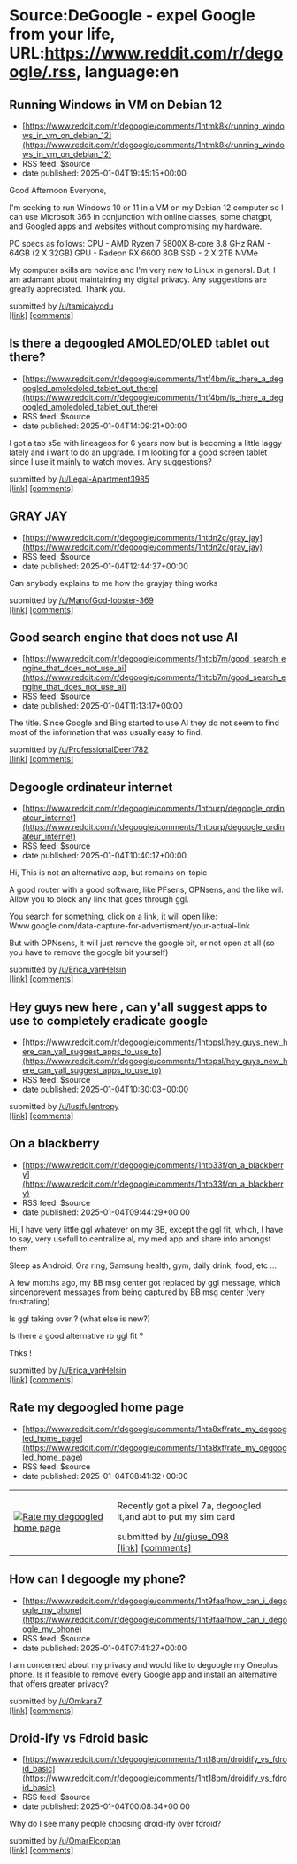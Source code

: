 # Source:DeGoogle - expel Google from your life, URL:https://www.reddit.com/r/degoogle/.rss, language:en

## Running Windows in VM on Debian 12
 - [https://www.reddit.com/r/degoogle/comments/1htmk8k/running_windows_in_vm_on_debian_12](https://www.reddit.com/r/degoogle/comments/1htmk8k/running_windows_in_vm_on_debian_12)
 - RSS feed: $source
 - date published: 2025-01-04T19:45:15+00:00

<!-- SC_OFF --><div class="md"><p>Good Afternoon Everyone,</p> <p>I&#39;m seeking to run Windows 10 or 11 in a VM on my Debian 12 computer so I can use Microsoft 365 in conjunction with online classes, some chatgpt, and Googled apps and websites without compromising my hardware.</p> <p>PC specs as follows: CPU - AMD Ryzen 7 5800X 8-core 3.8 GHz RAM - 64GB (2 X 32GB) GPU - Radeon RX 6600 8GB SSD - 2 X 2TB NVMe</p> <p>My computer skills are novice and I&#39;m very new to Linux in general. But, I am adamant about maintaining my digital privacy. Any suggestions are greatly appreciated. Thank you.</p> </div><!-- SC_ON --> &#32; submitted by &#32; <a href="https://www.reddit.com/user/tamidaiyodu"> /u/tamidaiyodu </a> <br/> <span><a href="https://www.reddit.com/r/degoogle/comments/1htmk8k/running_windows_in_vm_on_debian_12/">[link]</a></span> &#32; <span><a href="https://www.reddit.com/r/degoogle/comments/1htmk8k/running_windows_in_vm_on_debian_12/">[comments]</a></span>

## Is there a degoogled AMOLED/OLED tablet out there?
 - [https://www.reddit.com/r/degoogle/comments/1htf4bm/is_there_a_degoogled_amoledoled_tablet_out_there](https://www.reddit.com/r/degoogle/comments/1htf4bm/is_there_a_degoogled_amoledoled_tablet_out_there)
 - RSS feed: $source
 - date published: 2025-01-04T14:09:21+00:00

<!-- SC_OFF --><div class="md"><p>I got a tab s5e with lineageos for 6 years now but is becoming a little laggy lately and i want to do an upgrade. I&#39;m looking for a good screen tablet since I use it mainly to watch movies. Any suggestions?</p> </div><!-- SC_ON --> &#32; submitted by &#32; <a href="https://www.reddit.com/user/Legal-Apartment3985"> /u/Legal-Apartment3985 </a> <br/> <span><a href="https://www.reddit.com/r/degoogle/comments/1htf4bm/is_there_a_degoogled_amoledoled_tablet_out_there/">[link]</a></span> &#32; <span><a href="https://www.reddit.com/r/degoogle/comments/1htf4bm/is_there_a_degoogled_amoledoled_tablet_out_there/">[comments]</a></span>

## GRAY JAY
 - [https://www.reddit.com/r/degoogle/comments/1htdn2c/gray_jay](https://www.reddit.com/r/degoogle/comments/1htdn2c/gray_jay)
 - RSS feed: $source
 - date published: 2025-01-04T12:44:37+00:00

<!-- SC_OFF --><div class="md"><p>Can anybody explains to me how the grayjay thing works</p> </div><!-- SC_ON --> &#32; submitted by &#32; <a href="https://www.reddit.com/user/ManofGod-lobster-369"> /u/ManofGod-lobster-369 </a> <br/> <span><a href="https://www.reddit.com/r/degoogle/comments/1htdn2c/gray_jay/">[link]</a></span> &#32; <span><a href="https://www.reddit.com/r/degoogle/comments/1htdn2c/gray_jay/">[comments]</a></span>

## Good search engine that does not use AI
 - [https://www.reddit.com/r/degoogle/comments/1htcb7m/good_search_engine_that_does_not_use_ai](https://www.reddit.com/r/degoogle/comments/1htcb7m/good_search_engine_that_does_not_use_ai)
 - RSS feed: $source
 - date published: 2025-01-04T11:13:17+00:00

<!-- SC_OFF --><div class="md"><p>The title. Since Google and Bing started to use AI they do not seem to find most of the information that was usually easy to find. </p> </div><!-- SC_ON --> &#32; submitted by &#32; <a href="https://www.reddit.com/user/ProfessionalDeer1782"> /u/ProfessionalDeer1782 </a> <br/> <span><a href="https://www.reddit.com/r/degoogle/comments/1htcb7m/good_search_engine_that_does_not_use_ai/">[link]</a></span> &#32; <span><a href="https://www.reddit.com/r/degoogle/comments/1htcb7m/good_search_engine_that_does_not_use_ai/">[comments]</a></span>

## Degoogle ordinateur internet
 - [https://www.reddit.com/r/degoogle/comments/1htburp/degoogle_ordinateur_internet](https://www.reddit.com/r/degoogle/comments/1htburp/degoogle_ordinateur_internet)
 - RSS feed: $source
 - date published: 2025-01-04T10:40:17+00:00

<!-- SC_OFF --><div class="md"><p>Hi, This is not an alternative app, but remains on-topic</p> <p>A good router with a good software, like PFsens, OPNsens, and the like wil. Allow you to block any link that goes through ggl.</p> <p>You search for something, click on a link, it will open like: Www.google.com/data-capture-for-advertisment/your-actual-link</p> <p>But with OPNsens, it will just remove the google bit, or not open at all (so you have to remove the google bit yourself)</p> </div><!-- SC_ON --> &#32; submitted by &#32; <a href="https://www.reddit.com/user/Erica_vanHelsin"> /u/Erica_vanHelsin </a> <br/> <span><a href="https://www.reddit.com/r/degoogle/comments/1htburp/degoogle_ordinateur_internet/">[link]</a></span> &#32; <span><a href="https://www.reddit.com/r/degoogle/comments/1htburp/degoogle_ordinateur_internet/">[comments]</a></span>

## Hey guys new here , can y'all suggest apps to use to completely eradicate google
 - [https://www.reddit.com/r/degoogle/comments/1htbpsl/hey_guys_new_here_can_yall_suggest_apps_to_use_to](https://www.reddit.com/r/degoogle/comments/1htbpsl/hey_guys_new_here_can_yall_suggest_apps_to_use_to)
 - RSS feed: $source
 - date published: 2025-01-04T10:30:03+00:00

&#32; submitted by &#32; <a href="https://www.reddit.com/user/lustfulentropy"> /u/lustfulentropy </a> <br/> <span><a href="https://www.reddit.com/r/degoogle/comments/1htbpsl/hey_guys_new_here_can_yall_suggest_apps_to_use_to/">[link]</a></span> &#32; <span><a href="https://www.reddit.com/r/degoogle/comments/1htbpsl/hey_guys_new_here_can_yall_suggest_apps_to_use_to/">[comments]</a></span>

## On a blackberry
 - [https://www.reddit.com/r/degoogle/comments/1htb33f/on_a_blackberry](https://www.reddit.com/r/degoogle/comments/1htb33f/on_a_blackberry)
 - RSS feed: $source
 - date published: 2025-01-04T09:44:29+00:00

<!-- SC_OFF --><div class="md"><p>Hi, I have very little ggl whatever on my BB, except the ggl fit, which, I have to say, very usefull to centralize al, my med app and share info amongst them</p> <p>Sleep as Android, Ora ring, Samsung health, gym, daily drink, food, etc ...</p> <p>A few months ago, my BB msg center got replaced by ggl message, which sincenprevent messages from being captured by BB msg center (very frustrating)</p> <p>Is ggl taking over ? (what else is new?)</p> <p>Is there a good alternative ro ggl fit ?</p> <p>Thks !</p> </div><!-- SC_ON --> &#32; submitted by &#32; <a href="https://www.reddit.com/user/Erica_vanHelsin"> /u/Erica_vanHelsin </a> <br/> <span><a href="https://www.reddit.com/r/degoogle/comments/1htb33f/on_a_blackberry/">[link]</a></span> &#32; <span><a href="https://www.reddit.com/r/degoogle/comments/1htb33f/on_a_blackberry/">[comments]</a></span>

## Rate my degoogled home page
 - [https://www.reddit.com/r/degoogle/comments/1hta8xf/rate_my_degoogled_home_page](https://www.reddit.com/r/degoogle/comments/1hta8xf/rate_my_degoogled_home_page)
 - RSS feed: $source
 - date published: 2025-01-04T08:41:32+00:00

<table> <tr><td> <a href="https://www.reddit.com/r/degoogle/comments/1hta8xf/rate_my_degoogled_home_page/"> <img src="https://preview.redd.it/roabr9r2wxae1.png?width=640&amp;crop=smart&amp;auto=webp&amp;s=b21620c64cf9d12ea8a8e6b30965df1775bff47f" alt="Rate my degoogled home page" title="Rate my degoogled home page" /> </a> </td><td> <!-- SC_OFF --><div class="md"><p>Recently got a pixel 7a, degoogled it,and abt to put my sim card</p> </div><!-- SC_ON --> &#32; submitted by &#32; <a href="https://www.reddit.com/user/giuse_098"> /u/giuse_098 </a> <br/> <span><a href="https://i.redd.it/roabr9r2wxae1.png">[link]</a></span> &#32; <span><a href="https://www.reddit.com/r/degoogle/comments/1hta8xf/rate_my_degoogled_home_page/">[comments]</a></span> </td></tr></table>

## How can I degoogle my phone?
 - [https://www.reddit.com/r/degoogle/comments/1ht9faa/how_can_i_degoogle_my_phone](https://www.reddit.com/r/degoogle/comments/1ht9faa/how_can_i_degoogle_my_phone)
 - RSS feed: $source
 - date published: 2025-01-04T07:41:27+00:00

<!-- SC_OFF --><div class="md"><p>I am concerned about my privacy and would like to degoogle my Oneplus phone. Is it feasible to remove every Google app and install an alternative that offers greater privacy? </p> </div><!-- SC_ON --> &#32; submitted by &#32; <a href="https://www.reddit.com/user/Omkara7"> /u/Omkara7 </a> <br/> <span><a href="https://www.reddit.com/r/degoogle/comments/1ht9faa/how_can_i_degoogle_my_phone/">[link]</a></span> &#32; <span><a href="https://www.reddit.com/r/degoogle/comments/1ht9faa/how_can_i_degoogle_my_phone/">[comments]</a></span>

## Droid-ify vs Fdroid basic
 - [https://www.reddit.com/r/degoogle/comments/1ht18pm/droidify_vs_fdroid_basic](https://www.reddit.com/r/degoogle/comments/1ht18pm/droidify_vs_fdroid_basic)
 - RSS feed: $source
 - date published: 2025-01-04T00:08:34+00:00

<!-- SC_OFF --><div class="md"><p>Why do I see many people choosing droid-ify over fdroid?</p> </div><!-- SC_ON --> &#32; submitted by &#32; <a href="https://www.reddit.com/user/OmarElcoptan"> /u/OmarElcoptan </a> <br/> <span><a href="https://www.reddit.com/r/degoogle/comments/1ht18pm/droidify_vs_fdroid_basic/">[link]</a></span> &#32; <span><a href="https://www.reddit.com/r/degoogle/comments/1ht18pm/droidify_vs_fdroid_basic/">[comments]</a></span>

